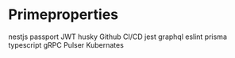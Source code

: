# Primeproperties

nestjs
passport
JWT
husky
Github CI/CD
jest
graphql
eslint
prisma
typescript
gRPC
Pulser
Kubernates
